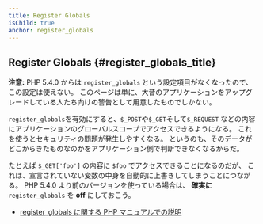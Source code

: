 ```yaml
---
title: Register Globals
isChild: true
anchor: register_globals
---
```


## Register Globals {#register_globals_title}

**注意:**
PHP 5.4.0 からは `register_globals`
という設定項目がなくなったので、この設定は使えない。
このページは単に、大昔のアプリケーションをアップグレードしている人たち向けの警告として用意したものでしかない。

`register_globals`を有効にすると、`$_POST`や`$_GET`そして`$_REQUEST`
などの内容にアプリケーションのグローバルスコープでアクセスできるようになる。
これを使うとセキュリティの問題が発生しやすくなる。
というのも、そのデータがどこからきたものなのかをアプリケーション側で判断できなくなるからだ。

たとえば `$_GET['foo']` の内容に `$foo` でアクセスできることになるのだが、
これは、宣言されていない変数の中身を自動的に上書きしてしまうことにつながる。
PHP 5.4.0 より前のバージョンを使っている場合は、
__確実に__ `register_globals` を __off__ にしておこう。

* [register_globals に関する PHP マニュアルでの説明](http://www.php.net/manual/ja/security.globals.php)
